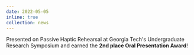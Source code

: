 ```yaml
---
date: 2022-05-05
inline: true
collection: news
---
```

Presented on Passive Haptic Rehearsal at Georgia Tech's Undergraduate Research Symposium and earned the **2nd place Oral Presentation Award**!